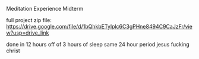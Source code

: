 Meditation Experience Midterm

full project zip file: https://drive.google.com/file/d/1bQhkbETylplc6C3gPHne8494C9CaJzFr/view?usp=drive_link

done in 12 hours off of 3 hours of sleep same 24 hour period jesus fucking christ
